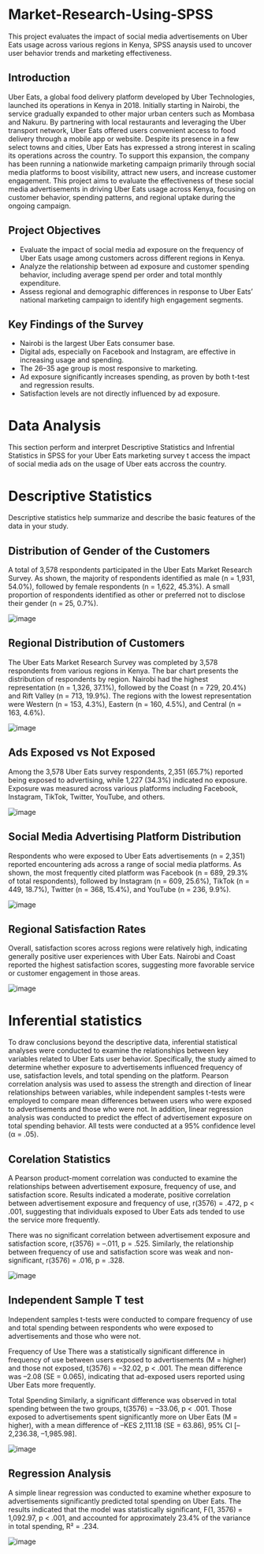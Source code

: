 # Market-Research-Using-SPSS
This project evaluates the impact of social media advertisements on Uber Eats usage across various regions in Kenya, SPSS anaysis used to uncover user behavior trends and marketing effectiveness. 
## Introduction
Uber Eats, a global food delivery platform developed by Uber Technologies, launched its operations in Kenya in 2018. Initially starting in Nairobi, the service gradually expanded to other major urban centers such as Mombasa and Nakuru. By partnering with local restaurants and leveraging the Uber transport network, Uber Eats offered users convenient access to food delivery through a mobile app or website.
Despite its presence in a few select towns and cities, Uber Eats has expressed a strong interest in scaling its operations across the country. To support this expansion, the company has been running a nationwide marketing campaign primarily through social media platforms to boost visibility, attract new users, and increase customer engagement.
This project aims to evaluate the effectiveness of these social media advertisements in driving Uber Eats usage across Kenya, focusing on customer behavior, spending patterns, and regional uptake during the ongoing campaign.

## Project Objectives
-	Evaluate the impact of social media ad exposure on the frequency of Uber Eats usage among customers across different regions in Kenya.
-	Analyze the relationship between ad exposure and customer spending behavior, including average spend per order and total monthly expenditure.
-	Assess regional and demographic differences in response to Uber Eats’ national marketing campaign to identify high engagement segments.
## Key Findings of the Survey
- Nairobi is the largest Uber Eats consumer base.
- Digital ads, especially on Facebook and Instagram, are effective in increasing usage and spending.
- The 26–35 age group is most responsive to marketing.
- Ad exposure significantly increases spending, as proven by both t-test and regression results.
- Satisfaction levels are not directly influenced by ad exposure.

# Data Analysis
This section perform and interpret Descriptive Statistics and Infrential Statistics in SPSS for your Uber Eats marketing survey t access the impact of social media ads on the usage of Uber eats accross the country.
# Descriptive Statistics
Descriptive statistics help summarize and describe the basic features of the data in your study.
## Distribution of Gender of the Customers
A total of 3,578 respondents participated in the Uber Eats Market Research Survey. As shown, the majority of respondents identified as male (n = 1,931, 54.0%), followed by female respondents (n = 1,622, 45.3%). A small proportion of respondents identified as other or preferred not to disclose their gender (n = 25, 0.7%).

![image](https://github.com/user-attachments/assets/ff2fcff5-cd2e-4280-8c2d-8cde33604c41)

## Regional Distribution of Customers
The Uber Eats Market Research Survey was completed by 3,578 respondents from various regions in Kenya. The bar chart presents the distribution of respondents by region. Nairobi had the highest representation (n = 1,326, 37.1%), followed by the Coast (n = 729, 20.4%) and Rift Valley (n = 713, 19.9%). The regions with the lowest representation were Western (n = 153, 4.3%), Eastern (n = 160, 4.5%), and Central (n = 163, 4.6%).

![image](https://github.com/user-attachments/assets/e2da7bf9-28c9-4ff5-88d1-94eeba2d6ec2)

## Ads Exposed vs Not Exposed
Among the 3,578 Uber Eats survey respondents, 2,351 (65.7%) reported being exposed to advertising, while 1,227 (34.3%) indicated no exposure. Exposure was measured across various platforms including Facebook, Instagram, TikTok, Twitter, YouTube, and others.

![image](https://github.com/user-attachments/assets/b5452425-05a8-4a4a-9f87-0e4c6c5c9328)

## Social Media Advertising Platform Distribution
Respondents who were exposed to Uber Eats advertisements (n = 2,351) reported encountering ads across a range of social media platforms. As shown, the most frequently cited platform was Facebook (n = 689, 29.3% of total respondents), followed by Instagram (n = 609, 25.6%), TikTok (n = 449, 18.7%), Twitter (n = 368, 15.4%), and YouTube (n = 236, 9.9%).

![image](https://github.com/user-attachments/assets/a0f6376d-7561-4e02-b657-2cbbbb75a6e5)

## Regional Satisfaction Rates 
Overall, satisfaction scores across regions were relatively high, indicating generally positive user experiences with Uber Eats. Nairobi and Coast reported the highest satisfaction scores, suggesting more favorable service or customer engagement in those areas.

![image](https://github.com/user-attachments/assets/9bfa7b9c-41eb-40f8-926d-b80af7f538a2)

# Inferential statistics  
To draw conclusions beyond the descriptive data, inferential statistical analyses were conducted to examine the relationships between key variables related to Uber Eats user behavior. Specifically, the study aimed to determine whether exposure to advertisements influenced frequency of use, satisfaction levels, and total spending on the platform. Pearson correlation analysis was used to assess the strength and direction of linear relationships between variables, while independent samples t-tests were employed to compare mean differences between users who were exposed to advertisements and those who were not. In addition, linear regression analysis was conducted to predict the effect of advertisement exposure on total spending behavior. All tests were conducted at a 95% confidence level (α = .05).

## Corelation Statistics 
A Pearson product-moment correlation was conducted to examine the relationships between advertisement exposure, frequency of use, and satisfaction score. Results indicated a moderate, positive correlation between advertisement exposure and frequency of use, r(3576) = .472, p < .001, suggesting that individuals exposed to Uber Eats ads tended to use the service more frequently.

There was no significant correlation between advertisement exposure and satisfaction score, r(3576) = –.011, p = .525. Similarly, the relationship between frequency of use and satisfaction score was weak and non-significant, r(3576) = .016, p = .328.

![image](https://github.com/user-attachments/assets/fb6445f5-1b00-42f0-95c9-43c4728c37f6)

## Independent Sample T test 
Independent samples t-tests were conducted to compare frequency of use and total spending between respondents who were exposed to advertisements and those who were not.

Frequency of Use
There was a statistically significant difference in frequency of use between users exposed to advertisements (M = higher) and those not exposed, t(3576) = –32.02, p < .001. The mean difference was –2.08 (SE = 0.065), indicating that ad-exposed users reported using Uber Eats more frequently.

Total Spending
Similarly, a significant difference was observed in total spending between the two groups, t(3576) = –33.06, p < .001. Those exposed to advertisements spent significantly more on Uber Eats (M = higher), with a mean difference of –KES 2,111.18 (SE = 63.86), 95% CI [–2,236.38, –1,985.98].

![image](https://github.com/user-attachments/assets/575f060e-7bfd-4424-96b3-43eb9159c1f9)

## Regression Analysis
A simple linear regression was conducted to examine whether exposure to advertisements significantly predicted total spending on Uber Eats. The results indicated that the model was statistically significant, F(1, 3576) = 1,092.97, p < .001, and accounted for approximately 23.4% of the variance in total spending, R² = .234.

![image](https://github.com/user-attachments/assets/33a2c758-c084-4bee-b8be-0ee135aa1959)

